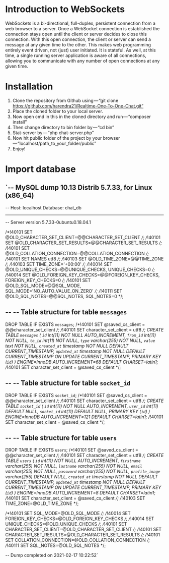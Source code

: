 # Introduction to WebSockets
WebSockets is a bi-directional, full-duplex, persistent connection from a web browser to a server. Once a WebSocket connection is established the connection stays open until the client or server decides to close this connection. With this open connection, the client or server can send a message at any given time to the other. This makes web programming entirely event driven, not (just) user initiated. It is stateful. As well, at this time, a single running server application is aware of all connections, allowing you to communicate with any number of open connections at any given time.

# Installation
1. Clone the repository from Github using — “git clone https://github.com/harendra21/Realtime-One-To-One-Chat.git”
2. Place the cloned folder to your local server.
3. Now open cmd in this in the cloned directory and run — “composer install”
4. Then change directory to bin folder by — “cd bin”
5. Stat-server by — “php chat-server.php”
6. Now hit public folder of the project by your browser — “localhost/path_to_your_folder/public”
7. Enjoy!

# Import database
`-- MySQL dump 10.13  Distrib 5.7.33, for Linux (x86_64)
--
-- Host: localhost    Database: chat_db
-- ------------------------------------------------------
-- Server version	5.7.33-0ubuntu0.18.04.1

/*!40101 SET @OLD_CHARACTER_SET_CLIENT=@@CHARACTER_SET_CLIENT */;
/*!40101 SET @OLD_CHARACTER_SET_RESULTS=@@CHARACTER_SET_RESULTS */;
/*!40101 SET @OLD_COLLATION_CONNECTION=@@COLLATION_CONNECTION */;
/*!40101 SET NAMES utf8 */;
/*!40103 SET @OLD_TIME_ZONE=@@TIME_ZONE */;
/*!40103 SET TIME_ZONE='+00:00' */;
/*!40014 SET @OLD_UNIQUE_CHECKS=@@UNIQUE_CHECKS, UNIQUE_CHECKS=0 */;
/*!40014 SET @OLD_FOREIGN_KEY_CHECKS=@@FOREIGN_KEY_CHECKS, FOREIGN_KEY_CHECKS=0 */;
/*!40101 SET @OLD_SQL_MODE=@@SQL_MODE, SQL_MODE='NO_AUTO_VALUE_ON_ZERO' */;
/*!40111 SET @OLD_SQL_NOTES=@@SQL_NOTES, SQL_NOTES=0 */;

--
-- Table structure for table `messages`
--

DROP TABLE IF EXISTS `messages`;
/*!40101 SET @saved_cs_client     = @@character_set_client */;
/*!40101 SET character_set_client = utf8 */;
CREATE TABLE `messages` (
  `id` int(11) NOT NULL AUTO_INCREMENT,
  `from_id` int(11) NOT NULL,
  `to_id` int(11) NOT NULL,
  `type` varchar(255) NOT NULL,
  `value` text NOT NULL,
  `created_at` timestamp NOT NULL DEFAULT CURRENT_TIMESTAMP,
  `updated_at` timestamp NOT NULL DEFAULT CURRENT_TIMESTAMP ON UPDATE CURRENT_TIMESTAMP,
  PRIMARY KEY (`id`)
) ENGINE=InnoDB AUTO_INCREMENT=68 DEFAULT CHARSET=latin1;
/*!40101 SET character_set_client = @saved_cs_client */;

--
-- Table structure for table `socket_id`
--

DROP TABLE IF EXISTS `socket_id`;
/*!40101 SET @saved_cs_client     = @@character_set_client */;
/*!40101 SET character_set_client = utf8 */;
CREATE TABLE `socket_id` (
  `id` int(11) NOT NULL AUTO_INCREMENT,
  `user_id` int(11) DEFAULT NULL,
  `socket_id` int(11) DEFAULT NULL,
  PRIMARY KEY (`id`)
) ENGINE=InnoDB AUTO_INCREMENT=121 DEFAULT CHARSET=latin1;
/*!40101 SET character_set_client = @saved_cs_client */;

--
-- Table structure for table `users`
--

DROP TABLE IF EXISTS `users`;
/*!40101 SET @saved_cs_client     = @@character_set_client */;
/*!40101 SET character_set_client = utf8 */;
CREATE TABLE `users` (
  `id` int(11) NOT NULL AUTO_INCREMENT,
  `firstname` varchar(255) NOT NULL,
  `lastname` varchar(255) NOT NULL,
  `email` varchar(255) NOT NULL,
  `password` varchar(255) NOT NULL,
  `profile_image` varchar(255) DEFAULT NULL,
  `created_at` timestamp NOT NULL DEFAULT CURRENT_TIMESTAMP,
  `updated_at` timestamp NOT NULL DEFAULT CURRENT_TIMESTAMP ON UPDATE CURRENT_TIMESTAMP,
  PRIMARY KEY (`id`)
) ENGINE=InnoDB AUTO_INCREMENT=8 DEFAULT CHARSET=latin1;
/*!40101 SET character_set_client = @saved_cs_client */;
/*!40103 SET TIME_ZONE=@OLD_TIME_ZONE */;

/*!40101 SET SQL_MODE=@OLD_SQL_MODE */;
/*!40014 SET FOREIGN_KEY_CHECKS=@OLD_FOREIGN_KEY_CHECKS */;
/*!40014 SET UNIQUE_CHECKS=@OLD_UNIQUE_CHECKS */;
/*!40101 SET CHARACTER_SET_CLIENT=@OLD_CHARACTER_SET_CLIENT */;
/*!40101 SET CHARACTER_SET_RESULTS=@OLD_CHARACTER_SET_RESULTS */;
/*!40101 SET COLLATION_CONNECTION=@OLD_COLLATION_CONNECTION */;
/*!40111 SET SQL_NOTES=@OLD_SQL_NOTES */;

-- Dump completed on 2021-02-17 10:22:52`
